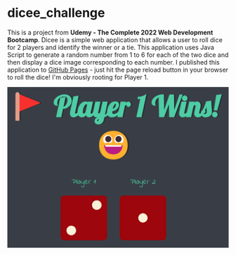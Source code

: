 # dicee_challenge

This is a project from <b>Udemy - The Complete 2022 Web Development Bootcamp</b>.  Dicee is a simple web application that allows a user to roll dice for 2 players
and identify the winner or a tie.  This application uses Java Script to generate a random number from 1 to 6 for each of the two dice and then display a dice image
corresponding to each number.  I published this application to [GitHub Pages](https://george-brand.github.io/dicee_challenge/) - just hit the <en>page reload</en> button in your browser to roll the dice!  I'm obviously rooting for Player 1.

![Dicee Challenge Screen Shot](https://github.com/george-brand/dicee_challenge/blob/main/images/dicee_image.png)
